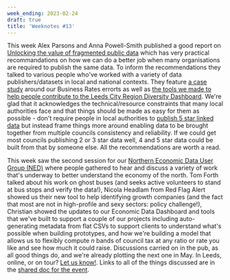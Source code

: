 ```yaml
---
week_ending: 2023-02-24
draft: true
title: 'Weeknotes #13'
---
```


This week Alex Parsons and Anna Powell-Smith published a good report on [Unlocking the value of fragmented public data](https://research.mysociety.org/html/unlocking-fragmented-data/) which has very practical recommandations on how we can do a better job when many organisations are required to publish the same data. To inform the recommendations they talked to various people who've worked with a variety of data publishers/datasets in local and national contexts. They feature [a case study](https://research.mysociety.org/html/unlocking-fragmented-data/l/6.113.qugwb.cvgrg.jx348.qcxpu.html) around our Business Rates errorts as well as [the tools we made to help people contribute to the Leeds City Region Diversity Dashboard](https://research.mysociety.org/html/unlocking-fragmented-data/l/6.117.ytm25.pag0s.lcyzh.mhrou.html). We're glad that it acknowledges the technical/resource constraints that many local authorities face and that things should be made as easy for them as possible - don't require people in local authorities to [publish 5 star linked data](https://5stardata.info/en/) but instead frame things more around enabling data to be brought together from multiple councils consistency and reliability. If we could get most councils publishing 2 or 3 star data well, 4 and 5 star data could be built from that by someone else. All the recommendations are worth a read.

This week saw the second session for our [Northern Economic Data User Group (NED)](https://open-innovations.org/projects/northern-economic-data-user-group/) where people gathered to hear and discuss a variety of work that's underway to better understand the economy of the north. Tom Forth talked about his work on ghost buses (and seeks active volunteers to stand at bus stops and verify the data!), Nicola Headlam from Red Flag Alert showed us their new tool to help identifying growth companies (and the fact that most are not in high-profile and sexy sectors: policy challenge!), Christian showed the updates to our Economic Data Dashboard and tools that we've built to support a couple of our projects including auto-generating metadata from flat CSVs to support clients to understand what's possible when building prototypes, and how we're building a model that allows us to flexibly compute _n_ bands of council tax at any ratio or rate you like and see how much it could raise. Discussions carried on in the pub, as all good things do, and we're already plotting the next one in May. In Leeds, online, or on tour? [Let us know!](mailto:christian.spence@open-innovations.org). Links to all of the things discussed are in the [shared doc for the event](https://docs.google.com/document/d/1Lannhp0wQJBPdqO7gMtXnL2Ml2YBcAZLo-y51Qe6Y9E/edit).
